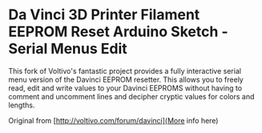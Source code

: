 Da Vinci 3D Printer Filament EEPROM Reset Arduino Sketch - Serial Menus Edit
==============================

This fork of Voltivo's fantastic project provides a fully interactive serial menu version of the Davinci EEPROM resetter.  This allows you to freely read, edit and write values to your Davinci EEPROMS without having to comment and uncomment lines and decipher cryptic values for colors and lengths.

Original from [http://voltivo.com/forum/davinci](More info here)

